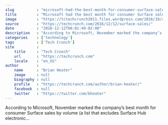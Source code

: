 ```yaml
---
slug          : "microsoft-had-the-best-month-for-consumer-surface-sales-partially-credits-macbook-disappointment"
title         : "Microsoft had the best month for consumer Surface sales, partially credits MacBook ‘disappointment’"
image         : "https://tctechcrunch2011.files.wordpress.com/2016/10/surface-book-i71.jpg?w=764&h=400&crop=1"
source        : "https://techcrunch.com/2016/12/12/surface-sales/"
date          : "2016-12-12T06:01:49-02:00"
description   : "According to Microsoft, November marked the company’s best month for consumer Surface sales by volume (a list that excludes Surface Hub electronic..."
categories    : ['technology']
tags          : ['Tech Crunch']
site          :
    title     : "Tech Crunch"
    url       : "https://techcrunch.com"
    locale    : "en_US"
author        :
    name      : "Brian Heater"
    image     : null
    biography : null
    profile   : "https://techcrunch.com/author/brian-heater/"
    facebook  : null
    twitter   : "https://twitter.com/bheater"
---
```


According to Microsoft, November marked the company’s best month for consumer Surface sales by volume (a list that excludes Surface Hub electronic...
